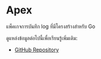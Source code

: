 # Apex

แพ็คเกจการบันทึก log ที่มีโครงสร้างสำหรับ Go

ดูแหล่งข้อมูลต่อไปนี้เพื่อเรียนรู้เพิ่มเติม:

- [GitHub Repository](https://github.com/apex/log)

